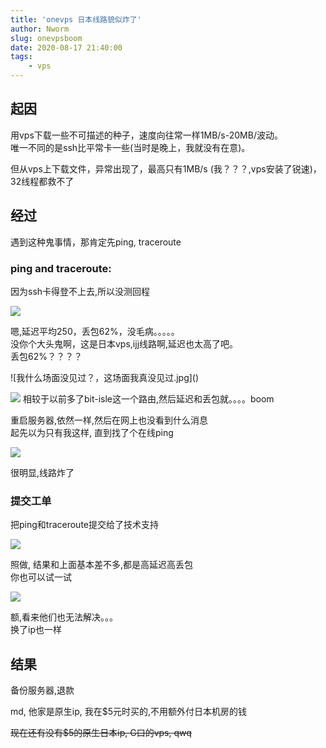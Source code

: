 ```yaml
---
title: 'onevps 日本线路貌似炸了'
author: Nworm
slug: onevpsboom
date: 2020-08-17 21:40:00
tags: 
    - vps
---
```


## 起因
用vps下载一些不可描述的种子，速度向往常一样1MB/s-20MB/波动。  
唯一不同的是ssh比平常卡一些(当时是晚上，我就没有在意)。  

但从vps上下载文件，异常出现了，最高只有1MB/s (我？？？,vps安装了锐速)，32线程都救不了
<!--more-->
## 经过
遇到这种鬼事情，那肯定先ping, traceroute  

### ping and traceroute:  

因为ssh卡得登不上去,所以没测回程

![](https://nworm.icu/pan/%E5%9B%BE%E7%89%87/ping194.156.230.211.png)

嗯,延迟平均250，丢包62%，没毛病。。。。。  
没你个大头鬼啊，这是日本vps,ijj线路啊,延迟也太高了吧。  
丢包62%？？？？  

![我什么场面没见过？，这场面我真没见过.jpg]\()

![](https://nworm.icu/pan/%E5%9B%BE%E7%89%87/route194.156.230.211.png)
相较于以前多了bit-isle这一个路由,然后延迟和丢包就。。。。boom  

重启服务器,依然一样,然后在网上也没看到什么消息  
起先以为只有我这样, 直到找了个在线ping  

![](https://nworm.icu/pan/%E5%9B%BE%E7%89%87/ping194.156.230.211-2.png)

很明显,线路炸了

### 提交工单
把ping和traceroute提交给了技术支持

![](https://nworm.icu/pan/图片/onevps-support-1.png)

照做, 结果和上面基本差不多,都是高延迟高丢包  
你也可以试一试  

![](https://nworm.icu/pan/%E5%9B%BE%E7%89%87/onevps-support-2.png)

额,看来他们也无法解决。。。  
换了ip也一样

## 结果
备份服务器,退款

md, 他家是原生ip, 我在$5元时买的,不用额外付日本机房的钱  

~~现在还有没有$5的原生日本ip, G口的vps,  qwq~~
